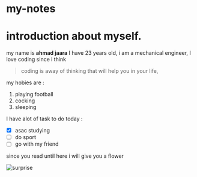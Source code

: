 # my-notes
# introduction about myself.
my name is **ahmad jaara** I have 23 years old, i am a mechanical engineer, I love coding since i think 
> coding is away of thinking that will help you in your life,

my hobies are : 
1. playing football 
2. cocking 
3. sleeping 

I have alot of task to do today :

- [x] asac studying
- [ ] do sport 
- [ ] go with my friend 

since you read until here i will give you  a flower 

![surprise](https://www.gardendesign.com/pictures/images/675x529Max/site_3/helianthus-yellow-flower-pixabay_11863.jpg)

